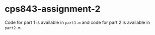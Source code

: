 # cps843-assignment-2

Code for part 1 is available in `part1.m` and code for part 2 is available in `part2.m`. 
